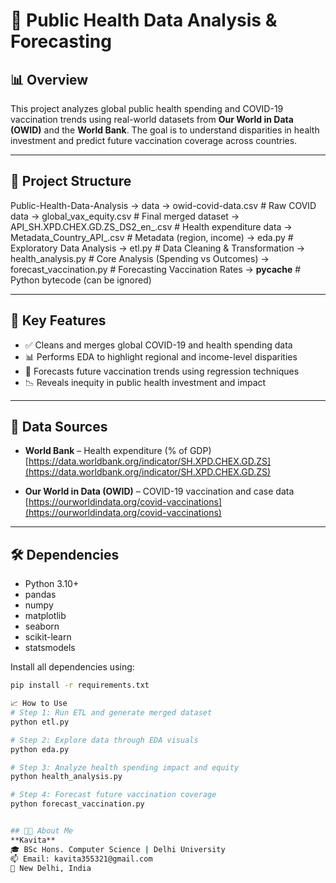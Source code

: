# 🏥 Public Health Data Analysis & Forecasting

## 📊 Overview
This project analyzes global public health spending and COVID-19 vaccination trends using real-world datasets from **Our World in Data (OWID)** and the **World Bank**. The goal is to understand disparities in health investment and predict future vaccination coverage across countries.

---

## 🧩 Project Structure

Public-Health-Data-Analysis
→ data
   → owid-covid-data.csv              # Raw COVID data
   → global_vax_equity.csv            # Final merged dataset
   → API_SH.XPD.CHEX.GD.ZS_DS2_en_.csv # Health expenditure data
   → Metadata_Country_API_.csv        # Metadata (region, income)
→ eda.py                              # Exploratory Data Analysis
→ etl.py                              # Data Cleaning & Transformation
→ health_analysis.py                 # Core Analysis (Spending vs Outcomes)
→ forecast_vaccination.py            # Forecasting Vaccination Rates
→ __pycache__                        # Python bytecode (can be ignored)

---

## 🚀 Key Features

- ✅ Cleans and merges global COVID-19 and health spending data
- 📊 Performs EDA to highlight regional and income-level disparities
- 🔮 Forecasts future vaccination trends using regression techniques
- 📉 Reveals inequity in public health investment and impact

---

## 📁 Data Sources

- **World Bank** – Health expenditure (% of GDP)  
  [https://data.worldbank.org/indicator/SH.XPD.CHEX.GD.ZS](https://data.worldbank.org/indicator/SH.XPD.CHEX.GD.ZS)

- **Our World in Data (OWID)** – COVID-19 vaccination and case data  
  [https://ourworldindata.org/covid-vaccinations](https://ourworldindata.org/covid-vaccinations)

---

## 🛠️ Dependencies

- Python 3.10+
- pandas
- numpy
- matplotlib
- seaborn
- scikit-learn
- statsmodels

Install all dependencies using:

```bash
pip install -r requirements.txt

📈 How to Use
# Step 1: Run ETL and generate merged dataset
python etl.py

# Step 2: Explore data through EDA visuals
python eda.py

# Step 3: Analyze health spending impact and equity
python health_analysis.py

# Step 4: Forecast future vaccination coverage
python forecast_vaccination.py


## 👩‍💻 About Me
**Kavita**
🎓 BSc Hons. Computer Science | Delhi University  
📫 Email: kavita355321@gmail.com  
📍 New Delhi, India

